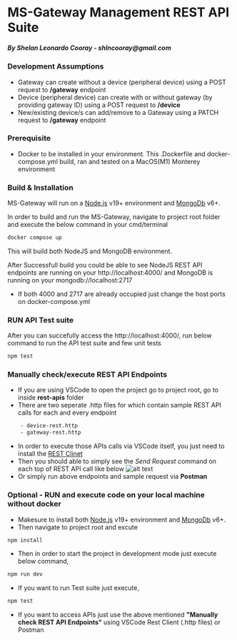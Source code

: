 # MS-Gateway Management REST API Suite
##### _By Shelan Leonardo Cooray - shlncooray@gmail.com_

### Development Assumptions
- Gateway can create without a device (peripheral device) using a POST request to __/gateway__ endpoint
- Device (peripheral device) can create with or without gateway (by providing gateway ID) using a POST request to __/device__
- New/existing device/s can add/remove to a Gateway using a PATCH request to __/gateway__ endpoint

### Prerequisite

 - Docker to be installed in your environment. This .Dockerfile and docker-compose.yml build, ran and tested on a MacOS(M1) Monterey environment

### Build & Installation
MS-Gateway will run on a [Node.js](https://nodejs.org/) v19+ environment and [MongoDb](https://www.mongodb.com/) v6+.

In order to build and run the MS-Gateway, navigate to project root folder and execute the below command in your cmd/terminal

```sh
docker compose up
```

This will build both NodeJS and MongoDB environment.

After Successfull build you could be able to see NodeJS REST API endpoints are running on your http://localhost:4000/ and MongoDB is running on your mongodb://localhost:2717
- If both 4000 and 2717 are already occupied just change the host ports on docker-compose.yml

### RUN API Test suite
After you can succefully access the http://localhost:4000/, run below command to run the API test suite and few unit tests

```sh
npm test
```

### Manually check/execute REST API Endpoints
- If you are using VSCode to open the project go to project root, go to inside __rest-apis__ folder
- There are two seperate .http files for which contain sample REST API calls for each and every endpoint
```sh
    - device-rest.http
    - gateway-rest.http
```
- In order to execute those APIs calls via VSCode itself, you just need to install the [REST Clinet](https://marketplace.visualstudio.com/items?itemName=humao.rest-client)
- Then you should able to simply see the _Send Request_ command on each top of REST API call like below
![alt text](https://i.ibb.co/3skX4KZ/Screenshot-2023-02-22-at-21-33-41.png)
- Or simply run above endpoints and sample request via __Postman__

### Optional - RUN and execute code on your local machine without docker
- Makesure to install both [Node.js](https://nodejs.org/) v19+ environment and [MongoDb](https://www.mongodb.com/) v6+.
- Then navigate to project root and excute
```sh
npm install
```
- Then in order to start the project in development mode just execute below command,
```sh
npm run dev
```
- If you want to run Test suite just execute, 
```sh
npm test
```
- If you want to access APIs just use the above mentioned __"Manually check REST API Endpoints"__ using VSCode Rest Client (.http files) or Postman
